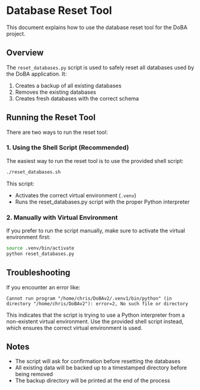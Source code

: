 # Database Reset Tool

This document explains how to use the database reset tool for the DoBA project.

## Overview

The `reset_databases.py` script is used to safely reset all databases used by the DoBA application. It:
1. Creates a backup of all existing databases
2. Removes the existing databases
3. Creates fresh databases with the correct schema

## Running the Reset Tool

There are two ways to run the reset tool:

### 1. Using the Shell Script (Recommended)

The easiest way to run the reset tool is to use the provided shell script:

```bash
./reset_databases.sh
```

This script:
- Activates the correct virtual environment (`.venv`)
- Runs the reset_databases.py script with the proper Python interpreter

### 2. Manually with Virtual Environment

If you prefer to run the script manually, make sure to activate the virtual environment first:

```bash
source .venv/bin/activate
python reset_databases.py
```

## Troubleshooting

If you encounter an error like:
```
Cannot run program "/home/chris/DoBAv2/.venv1/bin/python" (in directory "/home/chris/DoBAv2"): error=2, No such file or directory
```

This indicates that the script is trying to use a Python interpreter from a non-existent virtual environment. Use the provided shell script instead, which ensures the correct virtual environment is used.

## Notes

- The script will ask for confirmation before resetting the databases
- All existing data will be backed up to a timestamped directory before being removed
- The backup directory will be printed at the end of the process